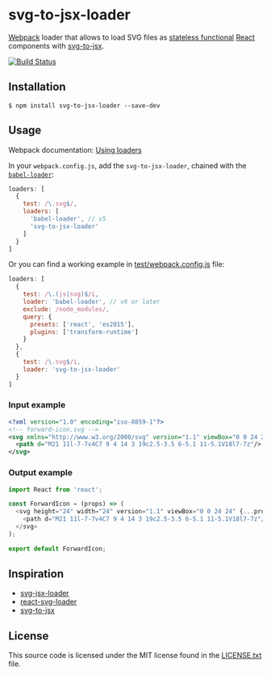 # svg-to-jsx-loader

[Webpack](http://webpack.github.io/) loader that allows to load SVG files as [stateless functional](https://facebook.github.io/react/blog/2015/10/07/react-v0.14.html#stateless-functional-components) [React](http://facebook.github.io/react/) components with [svg-to-jsx](https://github.com/janjakubnanista/svg-to-jsx).

[![Build Status](https://travis-ci.org/frenzzy/svg-to-jsx-loader.svg?branch=master)](https://travis-ci.org/frenzzy/svg-to-jsx-loader)

## Installation

```shell
$ npm install svg-to-jsx-loader --save-dev
```

## Usage

Webpack documentation: [Using loaders](http://webpack.github.io/docs/using-loaders.html)

In your `webpack.config.js`, add the `svg-to-jsx-loader`, chained with the [`babel-loader`](https://babeljs.io/docs/setup/#webpack):

```js
loaders: [
  {
    test: /\.svg$/,
    loaders: [
      'babel-loader', // v5
      'svg-to-jsx-loader'
    ]
  }
]
```

Or you can find a working example in [test/webpack.config.js](https://github.com/frenzzy/svg-to-jsx-loader/blob/master/test/webpack.config.js) file:

```js
loaders: [
  {
    test: /\.(js|svg)$/i,
    loader: 'babel-loader', // v6 or later
    exclude: /node_modules/,
    query: {
      presets: ['react', 'es2015'],
      plugins: ['transform-runtime']
    }
  },
  {
    test: /\.svg$/i,
    loader: 'svg-to-jsx-loader'
  }
]
```

### Input example

```svg
<?xml version="1.0" encoding="iso-8859-1"?>
<!-- forward-icon.svg -->
<svg xmlns="http://www.w3.org/2000/svg" version="1.1" viewBox="0 0 24 24" width="24" height="24">
  <path d="M21 11l-7-7v4C7 9 4 14 3 19c2.5-3.5 6-5.1 11-5.1V18l7-7z"/>
</svg>
```

### Output example

```js
import React from 'react';

const ForwardIcon = (props) => (
  <svg height="24" width="24" version="1.1" viewBox="0 0 24 24" {...props}>
    <path d="M21 11l-7-7v4C7 9 4 14 3 19c2.5-3.5 6-5.1 11-5.1V18l7-7z"/>
  </svg>
);

export default ForwardIcon;
```

## Inspiration

- [svg-jsx-loader](https://github.com/janjakubnanista/svg-jsx-loader)
- [react-svg-loader](https://github.com/boopathi/react-svg-loader)
- [svg-to-jsx](https://github.com/janjakubnanista/svg-to-jsx)

## License

This source code is licensed under the MIT license found in the [LICENSE.txt](https://github.com/frenzzy/svg-to-jsx-loader/blob/master/LICENSE.txt) file.
